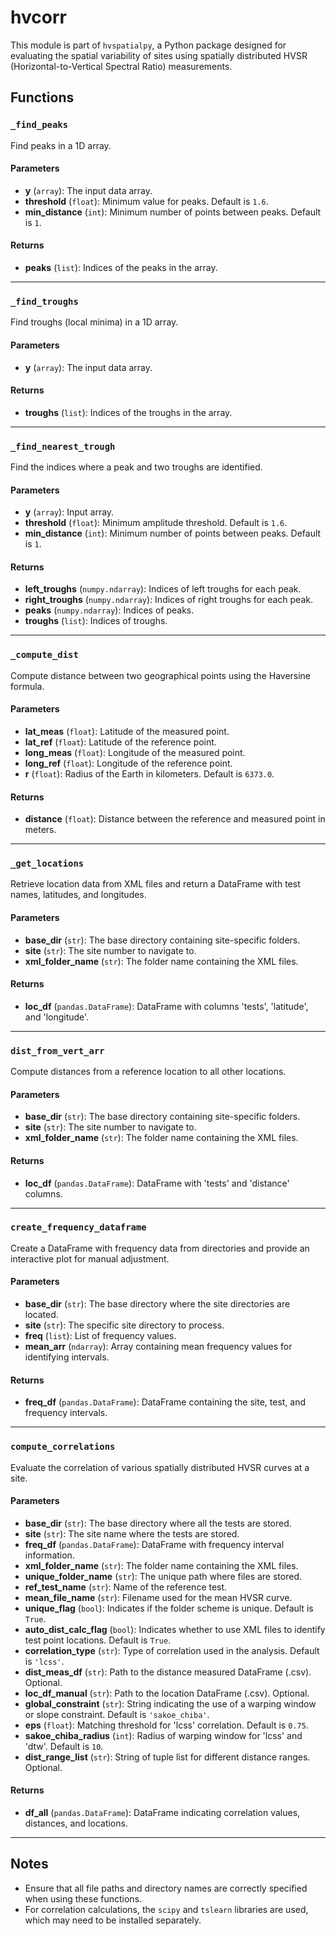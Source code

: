 # hvcorr

This module is part of `hvspatialpy`, a Python package designed for evaluating the spatial variability of sites using spatially distributed HVSR (Horizontal-to-Vertical Spectral Ratio) measurements.

## Functions

### `_find_peaks`

Find peaks in a 1D array.

#### Parameters
- **y** (`array`): The input data array.
- **threshold** (`float`): Minimum value for peaks. Default is `1.6`.
- **min_distance** (`int`): Minimum number of points between peaks. Default is `1`.

#### Returns
- **peaks** (`list`): Indices of the peaks in the array.

---

### `_find_troughs`

Find troughs (local minima) in a 1D array.

#### Parameters
- **y** (`array`): The input data array.

#### Returns
- **troughs** (`list`): Indices of the troughs in the array.

---

### `_find_nearest_trough`

Find the indices where a peak and two troughs are identified.

#### Parameters
- **y** (`array`): Input array.
- **threshold** (`float`): Minimum amplitude threshold. Default is `1.6`.
- **min_distance** (`int`): Minimum number of points between peaks. Default is `1`.

#### Returns
- **left_troughs** (`numpy.ndarray`): Indices of left troughs for each peak.
- **right_troughs** (`numpy.ndarray`): Indices of right troughs for each peak.
- **peaks** (`numpy.ndarray`): Indices of peaks.
- **troughs** (`list`): Indices of troughs.

---

### `_compute_dist`

Compute distance between two geographical points using the Haversine formula.

#### Parameters
- **lat_meas** (`float`): Latitude of the measured point.
- **lat_ref** (`float`): Latitude of the reference point.
- **long_meas** (`float`): Longitude of the measured point.
- **long_ref** (`float`): Longitude of the reference point.
- **r** (`float`): Radius of the Earth in kilometers. Default is `6373.0`.

#### Returns
- **distance** (`float`): Distance between the reference and measured point in meters.

---

### `_get_locations`

Retrieve location data from XML files and return a DataFrame with test names, latitudes, and longitudes.

#### Parameters
- **base_dir** (`str`): The base directory containing site-specific folders.
- **site** (`str`): The site number to navigate to.
- **xml_folder_name** (`str`): The folder name containing the XML files.

#### Returns
- **loc_df** (`pandas.DataFrame`): DataFrame with columns 'tests', 'latitude', and 'longitude'.

---

### `dist_from_vert_arr`

Compute distances from a reference location to all other locations.

#### Parameters
- **base_dir** (`str`): The base directory containing site-specific folders.
- **site** (`str`): The site number to navigate to.
- **xml_folder_name** (`str`): The folder name containing the XML files.

#### Returns
- **loc_df** (`pandas.DataFrame`): DataFrame with 'tests' and 'distance' columns.

---

### `create_frequency_dataframe`

Create a DataFrame with frequency data from directories and provide an interactive plot for manual adjustment.

#### Parameters
- **base_dir** (`str`): The base directory where the site directories are located.
- **site** (`str`): The specific site directory to process.
- **freq** (`list`): List of frequency values.
- **mean_arr** (`ndarray`): Array containing mean frequency values for identifying intervals.

#### Returns
- **freq_df** (`pandas.DataFrame`): DataFrame containing the site, test, and frequency intervals.

---

### `compute_correlations`

Evaluate the correlation of various spatially distributed HVSR curves at a site.

#### Parameters
- **base_dir** (`str`): The base directory where all the tests are stored.
- **site** (`str`): The site name where the tests are stored.
- **freq_df** (`pandas.DataFrame`): DataFrame with frequency interval information.
- **xml_folder_name** (`str`): The folder name containing the XML files.
- **unique_folder_name** (`str`): The unique path where files are stored.
- **ref_test_name** (`str`): Name of the reference test.
- **mean_file_name** (`str`): Filename used for the mean HVSR curve.
- **unique_flag** (`bool`): Indicates if the folder scheme is unique. Default is `True`.
- **auto_dist_calc_flag** (`bool`): Indicates whether to use XML files to identify test point locations. Default is `True`.
- **correlation_type** (`str`): Type of correlation used in the analysis. Default is `'lcss'`.
- **dist_meas_df** (`str`): Path to the distance measured DataFrame (.csv). Optional.
- **loc_df_manual** (`str`): Path to the location DataFrame (.csv). Optional.
- **global_constraint** (`str`): String indicating the use of a warping window or slope constraint. Default is `'sakoe_chiba'`.
- **eps** (`float`): Matching threshold for 'lcss' correlation. Default is `0.75`.
- **sakoe_chiba_radius** (`int`): Radius of warping window for 'lcss' and 'dtw'. Default is `10`.
- **dist_range_list** (`str`): String of tuple list for different distance ranges. Optional.

#### Returns
- **df_all** (`pandas.DataFrame`): DataFrame indicating correlation values, distances, and locations.

---

## Notes

- Ensure that all file paths and directory names are correctly specified when using these functions.
- For correlation calculations, the `scipy` and `tslearn` libraries are used, which may need to be installed separately.

